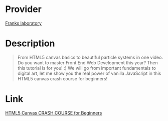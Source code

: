 # Provider

[Franks laboratory](https://www.youtube.com/@Frankslaboratory)

# Description

> From HTML5 canvas basics to beautiful particle systems in one video. Do you want to master Front End Web Development this year? Then this tutorial is for you! :) We will go from important fundamentals to digital art, let me show you the real power of vanilla JavaScript in this HTML5 canvas crash course for beginners!

# Link

[HTML5 Canvas CRASH COURSE for Beginners](https://youtu.be/Yvz_axxWG4Y)